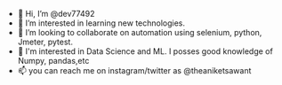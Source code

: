- 👋 Hi, I’m @dev77492
- 👀 I’m interested in learning new technologies.
- 💞️ I’m looking to collaborate on automation using selenium, python, Jmeter, pytest.
- 💞️ I'm interested in Data Science and ML. I posses good knowledge of Numpy, pandas,etc
- 📫 you can reach me on instagram/twitter as @theaniketsawant

<!---
dev77492/dev77492 is a ✨ special ✨ repository because its `README.md` (this file) appears on your GitHub profile.
You can click the Preview link to take a look at your changes.
--->
